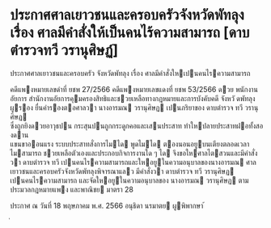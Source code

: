 
# ประกาศศาลเยาวชนและครอบครัวจังหวัดพัทลุง เรื่อง ศาลมีคำสั่งให้เป็นคนไร้ความสามารถ [ดาบตำรวจทวี วรานุศิษฏ์]
      
      

      
      

ประกาศศาลเยาวชนและครอบครัว 
จังหวัดพัทลุง 
เรื่อง   ศาลมีคําสั่งใหเปนคนไรความสามารถ 
 
 
คดีแพงหมายเลขดําที่  ยชพ 27/2566 
คดีแพงหมายเลขแดงที่  ยชพ 53/2566 
ดวย  พนักงานอัยการ  สํานักงานอัยการคุมครองสิทธิและชวยเหลือทางกฎหมายและการบังคับคดี 
จังหวั ดพัทลุง  ผูรอง  ยื่นคํารองตอศาลวา  นางอารมณ  วรานุศิษฏ  เปนภริยาของ  ดาบตํารวจ  ทวี  วรานุศิษฏ   
ซึ่งถูกยิงดวยอาวุธปน  กระสุนปนถูกกระดูกคอและเสนประสาท  ทําใหปลายประสาทฝอทั้งสองดาน   
แขนขาออนแรง  ระบบประสาทสั่งการไมได  พูดไมได  ตองนอนอยูบนเตียงตลอดเวลา  ไมสามารถ 
ชวยเหลือตัวเองและประกอบกิจการงานใด ๆ  ได  จึงขอใหศาลไตสวนและมีคําสั่งวา  ดาบตํารวจ  ทวี 
เปนคนไรความสามารถและใหอยูในความอนุบาลของนางอารมณ 
ศาลเยาวชนและครอบครัวจังหวัดพัทลุงพิจารณาแลว  มีคําสั่งวา  ดาบตํารวจ  ทวี  วรานุศิษฏ  
เปนคนไรความสามารถ  และจัดใหอยูในความอนุบาลของ  นางอารมณ  วรานุศิษฏ  ตามประมวลกฎหมายแพง 
และพาณิชย  มาตรา  28 
 
ประกาศ  ณ  วันที่  18  พฤษภาคม  พ.ศ.  2566 
อนุธิดา  นรมาตย 
ผูพิพากษา 
้
 
่
 